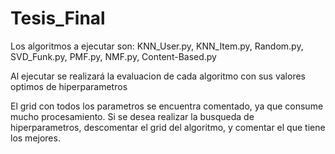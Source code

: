 # Tesis_Final

Los algoritmos a ejecutar son: KNN_User.py, KNN_Item.py, Random.py, SVD_Funk.py, PMF.py, NMF.py, Content-Based.py

Al ejecutar se realizará la evaluacion de cada algoritmo con sus valores optimos de hiperparametros

El grid con todos los parametros se encuentra comentado, ya que consume mucho procesamiento.
Si se desea realizar la busqueda de hiperparametros, descomentar el grid del algoritmo, y comentar el que tiene los mejores.
